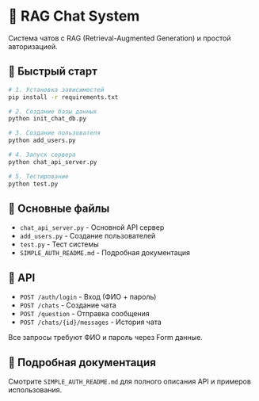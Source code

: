 # 🤖 RAG Chat System

Система чатов с RAG (Retrieval-Augmented Generation) и простой авторизацией.

## 🚀 Быстрый старт

```bash
# 1. Установка зависимостей
pip install -r requirements.txt

# 2. Создание базы данных
python init_chat_db.py

# 3. Создание пользователя
python add_users.py

# 4. Запуск сервера
python chat_api_server.py

# 5. Тестирование
python test.py
```

## 📁 Основные файлы

- `chat_api_server.py` - Основной API сервер
- `add_users.py` - Создание пользователей
- `test.py` - Тест системы
- `SIMPLE_AUTH_README.md` - Подробная документация

## 🔧 API

- `POST /auth/login` - Вход (ФИО + пароль)
- `POST /chats` - Создание чата
- `POST /question` - Отправка сообщения
- `POST /chats/{id}/messages` - История чата

Все запросы требуют ФИО и пароль через Form данные.

## 📖 Подробная документация

Смотрите `SIMPLE_AUTH_README.md` для полного описания API и примеров использования.
